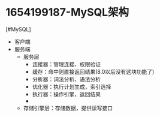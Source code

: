 # 1654199187-MySQL架构
[#MySQL]

- 客户端
- 服务端
  - 服务层
    - 连接器：管理连接、权限验证
    - 缓存：命中则直接返回结果(8.0以后没有这块功能了)
    - 分析器：词法分析、语法分析
    - 优化器：执行计划生成，索引选择
    - 执行器：操作引擎，返回结果
    - 
  - 存储引擎层：存储数据，提供读写接口




